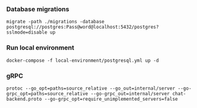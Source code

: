 ### Database migrations

```
migrate -path ./migrations -database postgresql://postgres:Pass@word@localhost:5432/postgres?sslmode=disable up
```

### Run local environment

```
docker-compose -f local-environment/postgresql.yml up -d
```

### gRPC

```
protoc --go_opt=paths=source_relative --go_out=internal/server --go-grpc_opt=paths=source_relative --go-grpc_out=internal/server chat-backend.proto --go-grpc_opt=require_unimplemented_servers=false
```